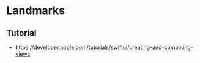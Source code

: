 # Landmarks

## Tutorial
- https://developer.apple.com/tutorials/swiftui/creating-and-combining-views
